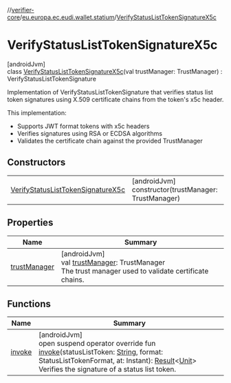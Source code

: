//[verifier-core](../../../index.md)/[eu.europa.ec.eudi.wallet.statium](../index.md)/[VerifyStatusListTokenSignatureX5c](index.md)

# VerifyStatusListTokenSignatureX5c

[androidJvm]\
class [VerifyStatusListTokenSignatureX5c](index.md)(val trustManager: TrustManager) : VerifyStatusListTokenSignature

Implementation of VerifyStatusListTokenSignature that verifies status list token signatures using X.509 certificate chains from the token's x5c header.

This implementation:

- 
   Supports JWT format tokens with x5c headers
- 
   Verifies signatures using RSA or ECDSA algorithms
- 
   Validates the certificate chain against the provided TrustManager

## Constructors

| | |
|---|---|
| [VerifyStatusListTokenSignatureX5c](-verify-status-list-token-signature-x5c.md) | [androidJvm]<br>constructor(trustManager: TrustManager) |

## Properties

| Name | Summary |
|---|---|
| [trustManager](trust-manager.md) | [androidJvm]<br>val [trustManager](trust-manager.md): TrustManager<br>The trust manager used to validate certificate chains. |

## Functions

| Name | Summary |
|---|---|
| [invoke](invoke.md) | [androidJvm]<br>open suspend operator override fun [invoke](invoke.md)(statusListToken: [String](https://kotlinlang.org/api/latest/jvm/stdlib/kotlin-stdlib/kotlin/-string/index.html), format: StatusListTokenFormat, at: Instant): [Result](https://kotlinlang.org/api/latest/jvm/stdlib/kotlin-stdlib/kotlin/-result/index.html)&lt;[Unit](https://kotlinlang.org/api/latest/jvm/stdlib/kotlin-stdlib/kotlin/-unit/index.html)&gt;<br>Verifies the signature of a status list token. |
